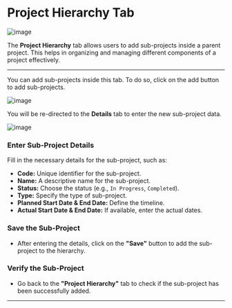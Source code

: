 # Project Hierarchy Tab

![image](https://github.com/user-attachments/assets/88e4e2ec-507a-45c4-ad8d-81bfe082d2ba)

The **Project Hierarchy** tab allows users to add sub-projects inside a parent project. This helps in organizing and managing different components of a project effectively. 

---

You can add sub-projects inside this tab. To do so, click on the add button to add sub-projects. 

![image](https://github.com/user-attachments/assets/e382cb31-b169-42da-bb0f-d17787cd9150)

You will be re-directed to the **Details** tab to enter the new sub-project data.

![image](https://github.com/user-attachments/assets/4ce3e161-a783-4d1f-8653-3c38ee046790)

### Enter Sub-Project Details
Fill in the necessary details for the sub-project, such as:

- **Code:** Unique identifier for the sub-project.
- **Name:** A descriptive name for the sub-project.
- **Status:** Choose the status (e.g., `In Progress`, `Completed`).
- **Type:** Specify the type of sub-project.
- **Planned Start Date & End Date:** Define the timeline.
- **Actual Start Date & End Date:** If available, enter the actual dates.

### Save the Sub-Project
- After entering the details, click on the **"Save"** button to add the sub-project to the hierarchy.

### Verify the Sub-Project
- Go back to the **"Project Hierarchy"** tab to check if the sub-project has been successfully added.

---
